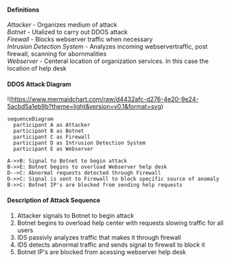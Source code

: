 #### **Definitions**
_Attacker_ - Organizes medium of attack  
_Botnet_ - Utalized to carry out DDOS attack  
_Firewall_ - Blocks webserver traffic when necessary  
_Intrusion Detection System_ - Analyzes incoming webservertraffic, post firewall, scanning for abornmalities  
_Webserver_ - Centeral location of organization services. In this case the location of help desk  

#### **DDOS Attack Diagram**
!(https://www.mermaidchart.com/raw/d4432afc-d276-4e20-9e24-5acbd5a1eb9b?theme=light&version=v0.1&format=svg)

```mermaid
sequenceDiagram
  participant A as Attacker
  participant B as Botnet
  participant C as Firewall
  participant D as Intrusion Detection System
  participant E as Webserver

A->>B: Signal to Botnet to begin attack
B->>E: Botnet begins to overload Webserver help desk
D-->C: Abnormal requests detected through Firewall
D->>C: Signal is sent to Firewall to block specific source of anomaly
B->>C: Botnet IP's are blocked from sending help requests
```
#### **Description of Attack Sequence**
1. Attacker signals to Botnet to begin attack 
2. Botnet begins to overload help center with requests slowing traffic for all users
3. IDS passivly analyzes traffic that makes it through firewall
4. IDS detects abnormal traffic and sends signal to firewall to block it
5. Botnet IP's are blocked from acessing webserver help desk
